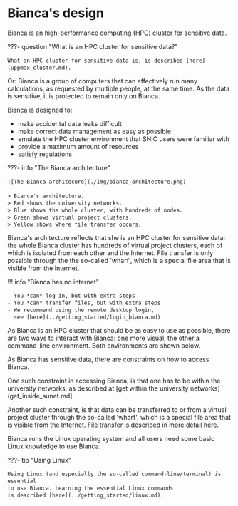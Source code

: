 # Bianca's design

Bianca is an high-performance computing (HPC) cluster for sensitive data.

???- question "What is an HPC cluster for sensitive data?"

    What an HPC cluster for sensitive data is, is described [here](uppmax_cluster.md).

Or: Bianca is a group of computers that can effectively run many calculations,
as requested by multiple people, at the same time.
As the data is sensitive, it is protected to remain only on Bianca.

Bianca is designed to:

- make accidental data leaks difficult
- make correct data management as easy as possible
- emulate the HPC cluster environment that SNIC users were familiar with
- provide a maximum amount of resources
- satisfy regulations

???- info "The Bianca architecture"

    ![The Bianca architecure](./img/bianca_architecture.png)

    > Bianca's architecture.
    > Red shows the university networks.
    > Blue shows the whole cluster, with hundreds of nodes.
    > Green shows virtual project clusters.
    > Yellow shows where file transfer occurs.

Bianca's architecture reflects that
she is an HPC cluster for sensitive data:
the whole Bianca cluster has hundreds
of virtual project clusters,
each of which is isolated from each other and the Internet.
File transfer is only possible through the the so-called 'wharf',
which is a special file area that is visible from the Internet.

!!! info "Bianca has no internet"

    - You *can* log in, but with extra steps
    - You *can* transfer files, but with extra steps
    - We recommend using the remote desktop login,
      see [here](../getting_started/login_bianca.md)

As Bianca is an HPC cluster that should be as easy to
use as possible, there are two ways to interact with Bianca:
one more visual, the other a command-line environment.
Both environments are shown below.

As Bianca has sensitive data, there are constraints on how to
access Bianca.

One such constraint in accessing Bianca,
is that one has to be within the university
networks, as described at [get within the university networks](get_inside_sunet.md].

Another such constraint, is that data can be
transferred to or from a virtual project cluster through the so-called 'wharf',
which is a special file area that is visible from the Internet.
File transfer is described in more detail [here](../cluster_guides/transfer_bianca.md).

Bianca runs the Linux operating system and all users need some
basic Linux knowledge to use Bianca.

???- tip "Using Linux"

    Using Linux (and especially the so-called command-line/terminal) is essential
    to use Bianca. Learning the essential Linux commands
    is described [here](../getting_started/linux.md).
